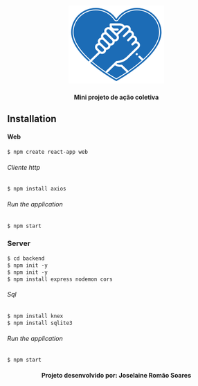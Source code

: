 
<p align="center">
  <img  src="https://github.com/joselainejrs/acao-coletiva/blob/master/web/src/assets/images/logo.svg" alt="Imagem">
</p>

<h4 align="center">
Mini projeto de ação coletiva
</h4>

## Installation

#### Web
```
$ npm create react-app web 
```

###### Cliente http
```
$ npm install axios
```

######  Run the application
```
$ npm start
```

### Server
```
$ cd backend 
$ npm init -y
$ npm init -y
$ npm install express nodemon cors

```
######  Sql

```
$ npm install knex
$ npm install sqlite3
```
######  Run the application 
```
$ npm start 
```

<h4 align="center">
Projeto desenvolvido por: Joselaine Romão Soares
</h4>

